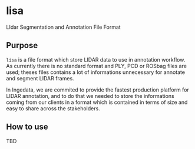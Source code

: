 # lisa

LIdar Segmentation and Annotation File Format

## Purpose

`lisa` is a file format which store LIDAR data to use in annotation workflow.
As currently there is no standard format and PLY, PCD or ROSbag files are used;
theses files contains a lot of informations unnecessary for annotate and segment
LIDAR frames.

In Ingedata, we are commited to provide the fastest production platform for
LIDAR annotation, and to do that we needed to store the informations coming from
our clients in a format which is contained in terms of size and easy to share
across the stakeholders.

## How to use

TBD